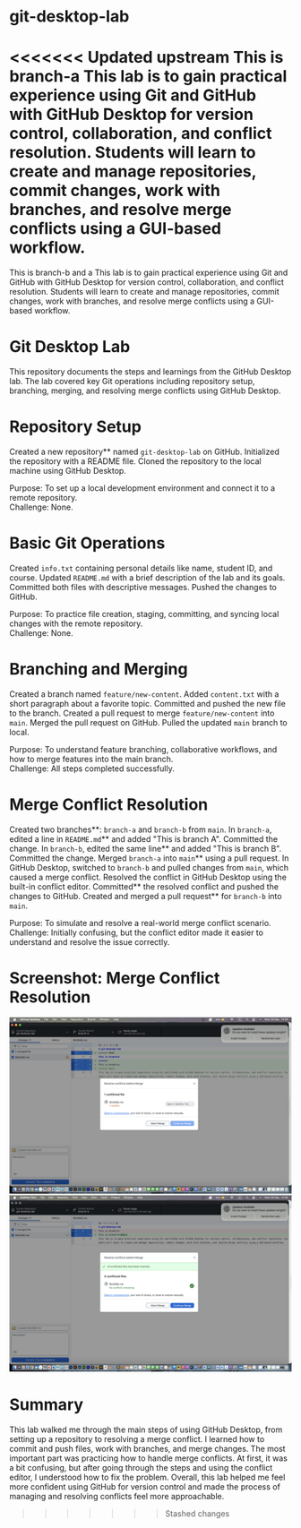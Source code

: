 # git-desktop-lab
<<<<<<< Updated upstream
This is branch-a
This lab is to gain practical experience using Git and GitHub with GitHub Desktop for version control, collaboration, and conflict resolution. Students will learn to create and manage repositories, commit changes, work with branches, and resolve merge conflicts using a GUI-based workflow.
=======
This is branch-b and a
This lab is to gain practical experience using Git and GitHub with GitHub Desktop for version control, collaboration, and conflict resolution. Students will learn to create and manage repositories, commit changes, work with branches, and resolve merge conflicts using a GUI-based workflow.

# Git Desktop Lab

This repository documents the steps and learnings from the GitHub Desktop lab. The lab covered key Git operations including repository setup, branching, merging, and resolving merge conflicts using GitHub Desktop.


# Repository Setup

Created a new repository** named `git-desktop-lab` on GitHub.
Initialized the repository with a README file.
Cloned the repository to the local machine using GitHub Desktop.

Purpose: To set up a local development environment and connect it to a remote repository.  
Challenge: None.


# Basic Git Operations

Created `info.txt` containing personal details like name, student ID, and course.
Updated `README.md` with a brief description of the lab and its goals.
Committed both files with descriptive messages.
Pushed the changes to GitHub.

Purpose: To practice file creation, staging, committing, and syncing local changes with the remote repository.  
Challenge: None.



# Branching and Merging

Created a branch named `feature/new-content`.
Added `content.txt` with a short paragraph about a favorite topic.
Committed and pushed the new file to the branch.
Created a pull request to merge `feature/new-content` into `main`.
Merged the pull request on GitHub.
Pulled the updated `main` branch to local.

Purpose: To understand feature branching, collaborative workflows, and how to merge features into the main branch.  
Challenge: All steps completed successfully.



# Merge Conflict Resolution

Created two branches**: `branch-a` and `branch-b` from `main`.
In `branch-a`, edited a line in `README.md`** and added "This is branch A". Committed the change.
In `branch-b`, edited the same line** and added "This is branch B". Committed the change.
Merged `branch-a` into `main`** using a pull request.
In GitHub Desktop, switched to `branch-b` and pulled changes from `main`, which caused a merge conflict.
Resolved the conflict in GitHub Desktop using the built-in conflict editor.
Committed** the resolved conflict and pushed the changes to GitHub.
Created and merged a pull request** for `branch-b` into `main`.

Purpose: To simulate and resolve a real-world merge conflict scenario.  
Challenge: Initially confusing, but the conflict editor made it easier to understand and resolve the issue correctly.


# Screenshot: Merge Conflict Resolution

![Merge Conflict Resolved in GitHub Desktop](merge-conflict.png)
![Merge Conflict Resolved in GitHub Desktop](merge-conflict-01.png)


# Summary

This lab walked me through the main steps of using GitHub Desktop, from setting up a repository to resolving a merge conflict. I learned how to commit and push files, work with branches, and merge changes. The most important part was practicing how to handle merge conflicts. At first, it was a bit confusing, but after going through the steps and using the conflict editor, I understood how to fix the problem. Overall, this lab helped me feel more confident using GitHub for version control and made the process of managing and resolving conflicts feel more approachable.
>>>>>>> Stashed changes
